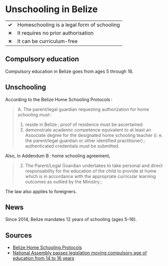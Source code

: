 # Unschooling in Belize

|       |                                            |
| ----- | ------------------------------------------ |
| **✓** | Homeschooling is a legal form of schooling |
| **✗** | It requires no prior authorisation         |
| **✗** | It can be curriculum-free                  |

## Compulsory education

Compulsory education in Belize goes from ages 5 through 16.

## Unschooling

According to the Belize Home Schooling Protocols :

> A. The parent/legal guardian requesting authorization for home schooling must :
>
> 1. reside in Belize ; proof of residence must be ascertained
> 2. demonstrate academic competence equivalent to at least an Associate degree for
>    the designated home schooling teacher (i. e. the parent/legal guardian or other
>    identified practitioner) ; authenticated credentials must be submitted.

Also, in Addendum B : home schooling agreement,

> 2. The Parent/Legal Guardian undertakes to take personal and direct responsability
>    for the education of the child to provide at home which is in accordance with
>    the appropriate curricular learning outcomes as outlied by the Ministry ;

The law also applies to foreigners.

## News

Since 2014, Belize mandates 12 years of schooling (ages 5–16).

## Sources

- [Belize Home Schooling Protocols](https://ambergriscaye.com/art8/BelizeHomeSchoolingProtocols.pdf)
- [National Assembly passes legislation moving compulsory age of education from 14 to 16 years](https://www.breakingbelizenews.com/2024/02/05/national-assembly-passes-legislation-moving-compulsory-age-of-education-from-14-to-16-years)
